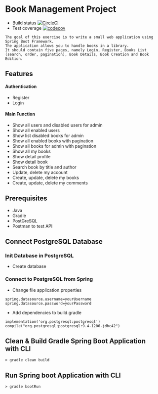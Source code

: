 # Book Management Project

- Build status [![CircleCI](https://circleci.com/gh/MiDiu98/BookManagement.svg?style=svg)](https://circleci.com/gh/MiDiu98/BookManagement)
- Test coverage [![codecov](https://codecov.io/gh/MiDiu98/BookManagement/branch/master/graph/badge.svg)](https://codecov.io/gh/MiDiu98/BookManagement)


```
The goal of this exercise is to write a small web application using Spring Boot Framework. 
The application allows you to handle books in a library. 
It should contain five pages, namely Login, Register, Books List (search, order, pagination), Book Details, Book Creation and Book Edition.
```

## Features
#### Authentication
- Register
- Login
#### Main Function
- Show all users and disabled users for admin
- Show all enabled users 
- Show list disabled books for admin
- Show all enabled books with pagination
- Show all books for admin with pagination
- Show all my books
- Show detail profile
- Show detail book
- Search book by title and author
- Update, delete my account
- Create, update, delete my books
- Create, update, delete my comments

## Prerequisites
- Java
- Gradle
- PostGreSQL
- Postman to test API

## Connect PostgreSQL Database
### Init Database in PostgreSQL
- Create database 

### Connect to PostgreSQL from Spring
-  Change file application.properties
```
spring.datasource.username=yourUsername
spring.datasource.password=yourPassword
```

- Add dependencies to build.gradle
```
implementation('org.postgresql:postgresql')
compile("org.postgresql:postgresql:9.4-1206-jdbc42")
```

## Clean & Build Gradle Spring Boot Application with CLI
``> gradle clean build``

## Run Spring boot Application with CLI
``> gradle bootRun``
